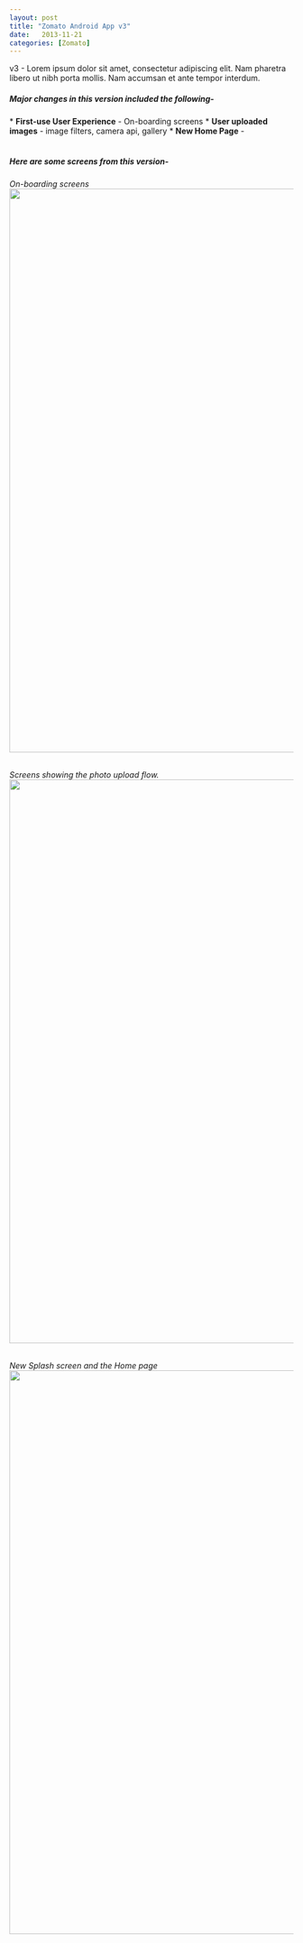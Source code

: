 ```yaml
---
layout: post
title: "Zomato Android App v3"
date:   2013-11-21
categories: [Zomato]
---
```


v3 - Lorem ipsum dolor sit amet, consectetur adipiscing elit. Nam pharetra libero ut nibh porta mollis. Nam accumsan et ante tempor interdum.

<!--more-->

<h5> Major changes in this version included the following- </h5>
* <b>First-use User Experience</b> - On-boarding screens 
* <b>User uploaded images</b> - image filters, camera api, gallery
* <b>New Home Page</b> - 
<br>
<br>

<h5> Here are some screens from this version- </h5>

*On-boarding screens*<br>
<img src="{{site.url}}/img/sc_v3/tour.jpg" height="1000" width="1000">
<br>
<br>

*Screens showing the photo upload flow.*<br>
<img src="{{site.url}}/img/sc_v3/photo_upload.jpg" height="1000" width="800">
<br>
<br>

*New Splash screen and the Home page*<br>
<img src="{{site.url}}/img/sc_v3/home.jpg" height="1000" width="600">
<br>
<br>


